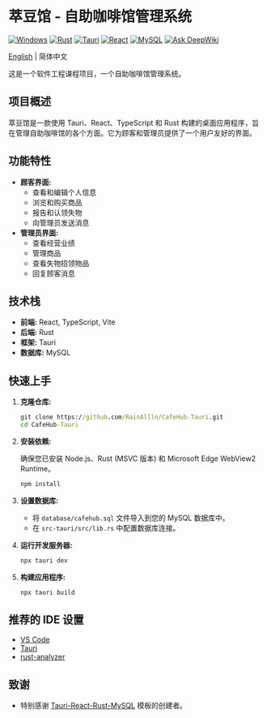 # 萃豆馆 - 自助咖啡馆管理系统

[![Windows](https://img.shields.io/badge/platform-Windows-blue)](https://www.microsoft.com/windows) [![Rust](https://img.shields.io/badge/language-Rust-orange)](https://www.rust-lang.org/) [![Tauri](https://img.shields.io/badge/framework-Tauri-green)](https://tauri.app/) [![React](https://img.shields.io/badge/library-React-blue)](https://reactjs.org/) [![MySQL](https://img.shields.io/badge/database-MySQL-blue)](https://www.mysql.com/) [![Ask DeepWiki](https://deepwiki.com/badge.svg)](https://deepwiki.com/RainAllln/CafeHub-Tauri)

[English](README.md) | 简体中文

这是一个软件工程课程项目，一个自助咖啡馆管理系统。

## 项目概述

萃豆馆是一款使用 Tauri、React、TypeScript 和 Rust 构建的桌面应用程序，旨在管理自助咖啡馆的各个方面。它为顾客和管理员提供了一个用户友好的界面。

## 功能特性

- **顾客界面:**
  - 查看和编辑个人信息
  - 浏览和购买商品
  - 报告和认领失物
  - 向管理员发送消息
- **管理员界面:**
  - 查看经营业绩
  - 管理商品
  - 查看失物招领物品
  - 回复顾客消息

## 技术栈

- **前端:** React, TypeScript, Vite
- **后端:** Rust
- **框架:** Tauri
- **数据库:** MySQL

## 快速上手

1. **克隆仓库:**

   ```cmd
   git clone https://github.com/RainAllln/CafeHub-Tauri.git
   cd CafeHub-Tauri
   ```

2. **安装依赖:**

   确保您已安装 Node.js、Rust (MSVC 版本) 和 Microsoft Edge WebView2 Runtime。

   ```cmd
   npm install
   ```

3. **设置数据库:**

   - 将 `database/cafehub.sql` 文件导入到您的 MySQL 数据库中。
   - 在 `src-tauri/src/lib.rs` 中配置数据库连接。
4. **运行开发服务器:**

   ```cmd
   npx tauri dev
   ```

5. **构建应用程序:**

   ```cmd
   npx tauri build
   ```

## 推荐的 IDE 设置

- [VS Code](https://code.visualstudio.com/)
- [Tauri](https://marketplace.visualstudio.com/items?itemName=tauri-apps.tauri-vscode)
- [rust-analyzer](https://marketplace.visualstudio.com/items?itemName=rust-lang.rust-analyzer)

## 致谢

- 特别感谢 [Tauri-React-Rust-MySQL](https://github.com/winchfilbert/Tauri-React-Rust-MySQL) 模板的创建者。
